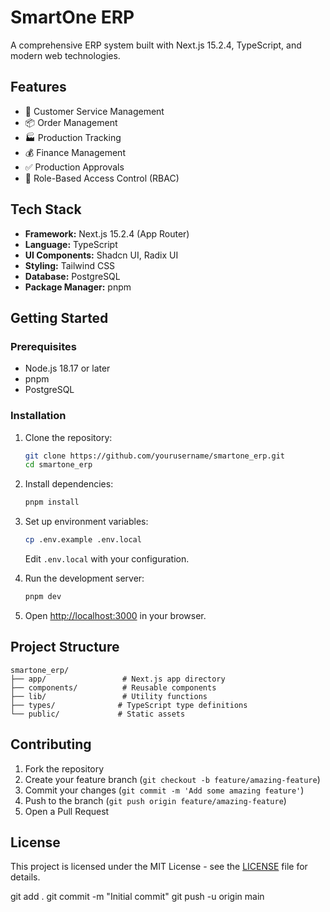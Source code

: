 # SmartOne ERP

A comprehensive ERP system built with Next.js 15.2.4, TypeScript, and modern web technologies.

## Features

- 🎯 Customer Service Management
- 📦 Order Management
- 🏭 Production Tracking
- 💰 Finance Management
- ✅ Production Approvals
- 🔐 Role-Based Access Control (RBAC)

## Tech Stack

- **Framework:** Next.js 15.2.4 (App Router)
- **Language:** TypeScript
- **UI Components:** Shadcn UI, Radix UI
- **Styling:** Tailwind CSS
- **Database:** PostgreSQL
- **Package Manager:** pnpm

## Getting Started

### Prerequisites

- Node.js 18.17 or later
- pnpm
- PostgreSQL

### Installation

1. Clone the repository:
   ```bash
   git clone https://github.com/yourusername/smartone_erp.git
   cd smartone_erp
   ```

2. Install dependencies:
   ```bash
   pnpm install
   ```

3. Set up environment variables:
   ```bash
   cp .env.example .env.local
   ```
   Edit `.env.local` with your configuration.

4. Run the development server:
   ```bash
   pnpm dev
   ```

5. Open [http://localhost:3000](http://localhost:3000) in your browser.

## Project Structure

```
smartone_erp/
├── app/                 # Next.js app directory
├── components/          # Reusable components
├── lib/                 # Utility functions
├── types/              # TypeScript type definitions
└── public/             # Static assets
```

## Contributing

1. Fork the repository
2. Create your feature branch (`git checkout -b feature/amazing-feature`)
3. Commit your changes (`git commit -m 'Add some amazing feature'`)
4. Push to the branch (`git push origin feature/amazing-feature`)
5. Open a Pull Request

## License

This project is licensed under the MIT License - see the [LICENSE](LICENSE) file for details.


git add .
git commit -m "Initial commit"
git push -u origin main
